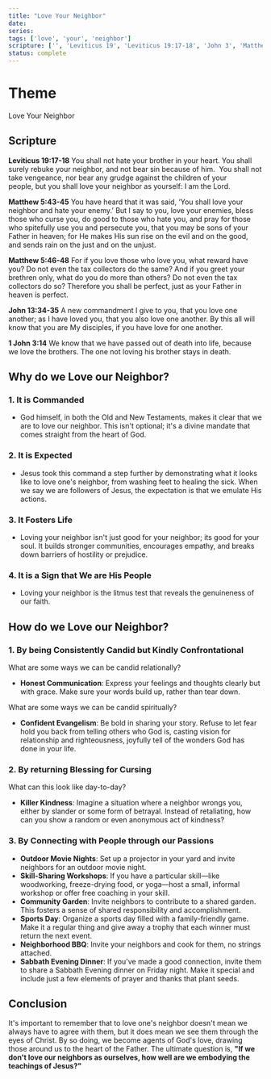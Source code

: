 ```yaml
---
title: "Love Your Neighbor"
date: 
series: 
tags: ['love', 'your', 'neighbor']
scripture: ['', 'Leviticus 19', 'Leviticus 19:17-18', 'John 3', 'Matthew 5:46-48', 'John 13:34-35', 'Matthew 5:43-45', 'Matthew 5', '1', 'John 13']
status: complete
---
```


# Theme
Love Your Neighbor
## Scripture

**Leviticus 19:17-18**
You shall not hate your brother in your heart. You shall surely rebuke your neighbor, and not bear sin because of him.  You shall not take vengeance, nor bear any grudge against the children of your people, but you shall love your neighbor as yourself: I am the Lord.

**Matthew 5:43-45**
You have heard that it was said, ‘You shall love your neighbor and hate your enemy.’ But I say to you, love your enemies, bless those who curse you, do good to those who hate you, and pray for those who spitefully use you and persecute you, that you may be sons of your Father in heaven; for He makes His sun rise on the evil and on the good, and sends rain on the just and on the unjust.

**Matthew 5:46-48**
For if you love those who love you, what reward have you? Do not even the tax collectors do the same? And if you greet your brethren only, what do you do more than others? Do not even the tax collectors do so? Therefore you shall be perfect, just as your Father in heaven is perfect.

**John 13:34-35**
A new commandment I give to you, that you love one another; as I have loved you, that you also love one another. By this all will know that you are My disciples, if you have love for one another.

**1 John 3:14**
We know that we have passed out of death into life, because we love the brothers. The one not loving his brother stays in death.

## Why do we Love our Neighbor?

### 1. It is Commanded

- God himself, in both the Old and New Testaments, makes it clear that we are to love our neighbor. This isn't optional; it's a divine mandate that comes straight from the heart of God.

### 2. It is Expected

- Jesus took this command a step further by demonstrating what it looks like to love one's neighbor, from washing feet to healing the sick. When we say we are followers of Jesus, the expectation is that we emulate His actions.

### 3. It Fosters Life

- Loving your neighbor isn't just good for your neighbor; its good for your soul. It builds stronger communities, encourages empathy, and breaks down barriers of hostility or prejudice.

### 4. It is a Sign that We are His People

- Loving your neighbor is the litmus test that reveals the genuineness of our faith.

## How do we Love our Neighbor?

### 1. By being Consistently Candid but Kindly Confrontational

What are some ways we can be candid relationally? 
- **Honest Communication**: Express your feelings and thoughts clearly but with grace. Make sure your words build up, rather than tear down.

What are some ways we can be candid spiritually? 
- **Confident Evangelism**: Be bold in sharing your story. Refuse to let fear hold you back from telling others who God is, casting vision for relationship and righteousness, joyfully tell of the wonders God has done in your life. 

### 2. By returning Blessing for Cursing

What can this look like day-to-day?
- **Killer Kindness**: Imagine a situation where a neighbor wrongs you, either by slander or some form of betrayal. Instead of retaliating, how can you show a random or even anonymous act of kindness?

### 3. By Connecting with People through our Passions

- **Outdoor Movie Nights**: Set up a projector in your yard and invite neighbors for an outdoor movie night.
- **Skill-Sharing Workshops**: If you have a particular skill—like woodworking, freeze-drying food, or yoga—host a small, informal workshop or offer free coaching in your skill.
- **Community Garden**: Invite neighbors to contribute to a shared garden. This fosters a sense of shared responsibility and accomplishment.
- **Sports Day**: Organize a sports day filled with a family-friendly game. Make it a regular thing and give away a trophy that each winner must return the next event.
- **Neighborhood BBQ**: Invite your neighbors and cook for them, no strings attached.
- **Sabbath Evening Dinner**: If you've made a good connection, invite them to share a Sabbath Evening dinner on Friday night. Make it special and include just a few elements of prayer and thanks that plant seeds.

## Conclusion

It's important to remember that to love one's neighbor doesn't mean we always have to agree with them, but it does mean we see them through the eyes of Christ. By so doing, we become agents of God's love, drawing those around us to the heart of the Father. The ultimate question is, **"If we don't love our neighbors as ourselves, how well are we embodying the teachings of Jesus?"**